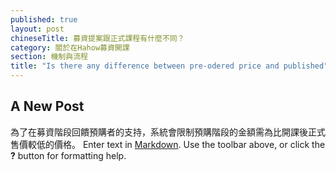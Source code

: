 ```yaml
---
published: true
layout: post
chineseTitle: 募資提案跟正式課程有什麼不同？
category: 關於在Hahow募資開課
section: 機制與流程
title: "Is there any difference between pre-odered price and published"
---
```



## A New Post
為了在募資階段回饋預購者的支持，系統會限制預購階段的金額需為比開課後正式售價較低的價格。
Enter text in [Markdown](http://daringfireball.net/projects/markdown/). Use the toolbar above, or click the **?** button for formatting help.
